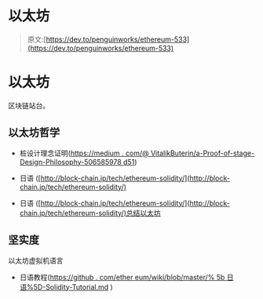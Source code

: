 # 以太坊

> 原文:[https://dev.to/penguinworks/ethereum-533](https://dev.to/penguinworks/ethereum-533)

# 以太坊

区块链站台。

## 以太坊哲学

*   桩设计理念证明([https://medium . com/@ VitalikButerin/a-Proof-of-stage-Design-Philosophy-506585978 d51](https://medium.com/@VitalikButerin/a-proof-of-stake-design-philosophy-506585978d51))
*   日语
    ([http://block-chain.jp/tech/ethereum-solidity/](http://block-chain.jp/tech/ethereum-solidity/)

*   日语
    ([http://block-chain.jp/tech/ethereum-solidity/](http://block-chain.jp/tech/ethereum-solidity/)总结以太坊

## 坚实度

以太坊虚拟机语言

*   日语教程([https://github . com/ether eum/wiki/blob/master/% 5b 日语%5D-Solidity-Tutorial.md](https://github.com/ethereum/wiki/blob/master/%5BJapanese%5D-Solidity-Tutorial.md) )